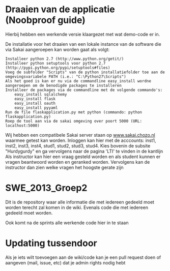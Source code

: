 Draaien van de applicatie (Noobproof guide)
===========================================

Hierbij hebben een werkende versie klaargezet met wat demo-code er in.

De installatie voor het draaien van een lokale instance van de software die via Sakai aangeroepen kan worden gaat als volgt:

    Installeer python 2.7 (http://www.python.org/getit/)
    Installeer python setuptools voor python 2.7 (http://pypi.python.org/pypi/setuptools#files)
    Voeg de subfolder "Scripts" van de python installatiefolder toe aan de omgevingsvariabele PATH (i.e.: "C:\Python27\Scripts")
    Als het goed is kan er nu via de commandline easy_install wordne aangeroepen om de benodigde packages te installeren
    Installeer de packages via de commandline met de volgende commando's:
        easy_install sqlalchemy
        easy_install flask
        easy_install oauth
        easy_install pyyaml
    Run de file flaskapplication.py met python (commando: python flaskapplication.py)
    Roep de tool aan via de sakai omgeving over poort 5000 (URL: localhost:5000)

Wij hebben een compatibele Sakai server staan op www.sakai.chozo.nl waarmee getest kan worden.
Inloggen kan hier met de acccounts: inst1, inst2, inst3, inst4, stud1, stud2, stud3, stud4.
Kies bovenin de subsite "Hurdygurdy" en ga vervolgens naar de pagina 'LTI' te vinden in de kantlijn
Als instructor kan hier een vraag gesteld worden en als student kunnen er vragen beantwoord worden
en geranked worden. Vervolgens kan de instructor dan zien welke vragen het hoogste gerate zijn

SWE_2013_Groep2
===============

Dit is de repository waar alle informatie die met iedereen gedeeld moet worden
terecht zal komen in de wiki. Evenals code die met iedereen gedeeld moet worden.

Ook komt na de sprints alle werkende code hier in te staan

Updating tussendoor
===================

Als je iets wilt toevoegen aan de wiki/code kan je een pull request doen
of aangeven (mail, issue, etc) dat je admin rights nodig hebt

